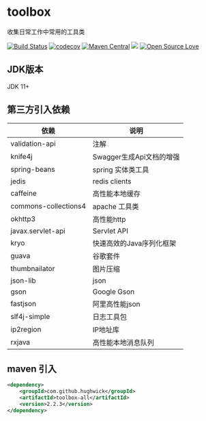 # toolbox

收集日常工作中常用的工具类

[![Build Status](https://travis-ci.com/HughWick/toolbox.svg?branch=master)](https://travis-ci.com/HughWick/toolbox)
[![codecov](https://codecov.io/gh/HughWick/toolbox/branch/master/graph/badge.svg)](https://codecov.io/gh/HughWick/toolbox)
[![Maven Central](https://maven-badges.herokuapp.com/maven-central/com.github.hughwick/toolbox-all/badge.svg)](https://maven-badges.herokuapp.com/maven-central/com.github.hughwick/toolbox-all)
[![](https://img.shields.io/badge/license-Apache2-FF0080.svg)](https://github.com/hughwick/toolbox/blob/master/LICENSE.txt)
[![Open Source Love](https://badges.frapsoft.com/os/v2/open-source.svg?v=103)](https://github.com/hughwick/toolbox)

## JDK版本

JDK 11+

## 第三方引入依赖

|  依赖   | 说明  |
|  ----  | ----  |
| validation-api  | 注解 |
| knife4j  | Swagger生成Api文档的增强 |
| spring-beans  | spring 实体类工具 |
| jedis  | redis clients |
| caffeine  | 高性能本地缓存 |
| commons-collections4  | apache 工具类 |
| okhttp3  | 高性能http |
| javax.servlet-api  | Servlet API |
| kryo  | 快速高效的Java序列化框架 |
| guava  | 谷歌套件 |
| thumbnailator  | 图片压缩 |
| json-lib  | json |
| gson  | Google Gson |
| fastjson  | 阿里高性能json |
| slf4j-simple  | 日志工具包 |
| ip2region  | IP地址库 |
| rxjava  | 高性能本地消息队列 |

## maven 引入

```xml
<dependency>
    <groupId>com.github.hughwick</groupId>
    <artifactId>toolbox-all</artifactId>
    <version>2.2.3</version>
</dependency>
```
